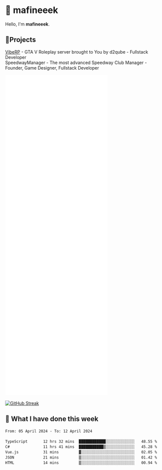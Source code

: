# 👋 mafineeek
Hello, I'm **mafineeek**.

## 📝Projects

[VibeRP](https://v-rp.pl) - GTA V Roleplay server brought to You by d2qube - Fullstack Developer<br/>
SpeedwayManager - The most advanced Speedway Club Manager - Founder, Game Designer, Fullstack Developer


![](./github-metrics.svg)

[![GitHub Streak](https://streak-stats.demolab.com/?user=mafineeek)](https://git.io/streak-stats)

## 📰 What I have done this week
<!--START_SECTION:waka-->

```txt
From: 05 April 2024 - To: 12 April 2024

TypeScript       12 hrs 32 mins  ████████████░░░░░░░░░░░░░   48.55 %
C#               11 hrs 41 mins  ███████████▒░░░░░░░░░░░░░   45.28 %
Vue.js           31 mins         ▓░░░░░░░░░░░░░░░░░░░░░░░░   02.05 %
JSON             21 mins         ▒░░░░░░░░░░░░░░░░░░░░░░░░   01.42 %
HTML             14 mins         ▒░░░░░░░░░░░░░░░░░░░░░░░░   00.94 %
```

<!--END_SECTION:waka-->
